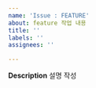 ```yaml
---
name: 'Issue : FEATURE'
about: feature 작업 내용
title: ''
labels: ''
assignees: ''

---
```


**Description**
설명 작성
